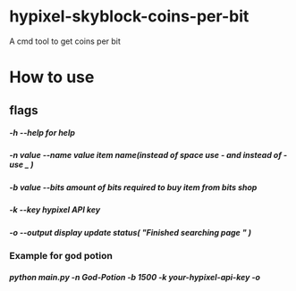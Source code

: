 # hypixel-skyblock-coins-per-bit
A cmd tool to get coins per bit

# How to use

## flags
#####  -h --help for help
#####  -n value --name value item name(instead of space use - and instead of - use _ )
#####  -b value --bits  amount of bits required to buy item from bits shop
#####  -k  --key  hypixel API key
#####  -o --output display update status( "Finished searching page " )

### Example for god potion

##### python main.py -n God-Potion -b 1500 -k your-hypixel-api-key -o
